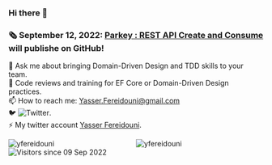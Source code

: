### Hi there 👋
<!--
**yfereidouni/yfereidouni** is a ✨ _special_ ✨ repository because its `README.md` (this file) appears on your GitHub profile.
-->
### :newspaper_roll: September 12, 2022: [Parkey : REST API Create and Consume](https://github.com/yfereidouni/Parky.git) will publishe on GitHub! 
💬 Ask me about bringing Domain-Driven Design and TDD skills to your team.  
:brain: Code reviews and training for EF Core or Domain-Driven Design practices.  
📫 How to reach me: Yasser.Fereidouni@gmail.com   
🐦 ![Twitter](https://img.shields.io/twitter/follow/fereidouni?style=social).  
⚡ My twitter account [Yasser Fereidouni](https://twitter.com/fereidouni).

<div class="row">
    <div class="column" style="float:left; box-sizing: border-box; width:50%">
		<img align="center" src="https://github-readme-stats.vercel.app/api?username=yfereidouni&show_icons=true&theme=default" alt="yfereidouni" />
    </div>
    <div> </div>
    <div class="column" style="float:left; box-sizing: border-box; width:50%">
        <img align="center" src="https://github-readme-stats.vercel.app/api/top-langs/?username=yfereidouni&layout=compact&hide=html&theme=default" alt="yfereidouni" />
    </div>
</div>

![Visitors since 09 Sep 2022](https://visitor-badge.glitch.me/badge?page_id=yfereidouni.yfereidouni)

